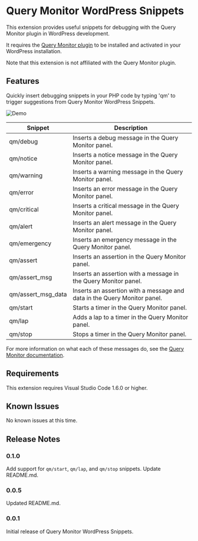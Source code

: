 # Query Monitor WordPress Snippets

This extension provides useful snippets for debugging with the Query Monitor plugin in WordPress development.

It requires the [Query Monitor plugin](https://wordpress.org/plugins/query-monitor/) to be installed and activated in your WordPress installation.

Note that this extension is not affiliated with the Query Monitor plugin.

## Features

Quickly insert debugging snippets in your PHP code by typing 'qm' to trigger suggestions from Query Monitor WordPress Snippets.

![Demo](https://github.com/eduwass/query-monitor-wordpress-snippets/blob/main/images/preview.gif?raw=true)

| Snippet | Description |
| ------- | ----------- |
| qm/debug | Inserts a debug message in the Query Monitor panel. |
| qm/notice | Inserts a notice message in the Query Monitor panel. |
| qm/warning | Inserts a warning message in the Query Monitor panel. |
| qm/error | Inserts an error message in the Query Monitor panel. |
| qm/critical | Inserts a critical message in the Query Monitor panel. |
| qm/alert | Inserts an alert message in the Query Monitor panel. |
| qm/emergency | Inserts an emergency message in the Query Monitor panel. |
| qm/assert | Inserts an assertion in the Query Monitor panel. |
| qm/assert_msg | Inserts an assertion with a message in the Query Monitor panel. |
| qm/assert_msg_data | Inserts an assertion with a message and data in the Query Monitor panel. |
| qm/start | Starts a timer in the Query Monitor panel. |
| qm/lap | Adds a lap to a timer in the Query Monitor panel. |
| qm/stop | Stops a timer in the Query Monitor panel. |

For more information on what each of these messages do, see the [Query Monitor documentation](https://querymonitor.com/).



## Requirements

This extension requires Visual Studio Code 1.6.0 or higher.

## Known Issues

No known issues at this time.

## Release Notes

### 0.1.0

Add support for `qm/start`, `qm/lap`, and `qm/stop` snippets.
Update README.md.

### 0.0.5

Updated README.md.

### 0.0.1

Initial release of Query Monitor WordPress Snippets.
